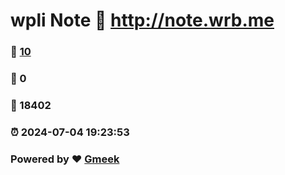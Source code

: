 # wpli Note :link: http://note.wrb.me 
### :page_facing_up: [10](http://note.wrb.me/tag.html) 
### :speech_balloon: 0 
### :hibiscus: 18402 
### :alarm_clock: 2024-07-04 19:23:53 
### Powered by :heart: [Gmeek](https://github.com/Meekdai/Gmeek)
